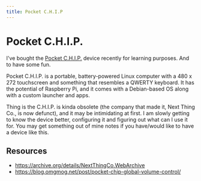 ```yaml
---
title: Pocket C.H.I.P
---
```


# Pocket C.H.I.P.

I've bought the [Pocket C.H.I.P.](https://shop.pocketchip.co/collections/frontpage/products/pocket-c-h-i-p-new) device recently for learning purposes. And to have some fun.

Pocket C.H.I.P. is a portable, battery-powered Linux computer with a 480 x 272 touchscreen and something that resembles a QWERTY keyboard. It has the potential of Raspberry Pi, and it comes with a Debian-based OS along with a custom launcher and apps.

Thing is the C.H.I.P. is kinda obsolete (the company that made it, Next Thing Co., is now defunct), and it may be intimidating at first. I am slowly getting to know the device better, configuring it and figuring out what can I use it for. You may get something out of mine notes if you have/would like to have a device like this.

## Resources

- https://archive.org/details/NextThingCo.WebArchive
- https://blog.omgmog.net/post/pocket-chip-global-volume-control/
